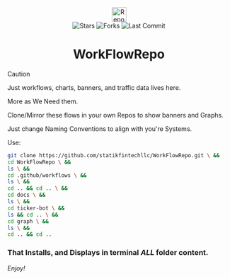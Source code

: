 <link rel="stylesheet" type="text/css" href="custom.css">
<div align="center">
  <img  
	  src="https://raw.githubusercontent.com/statikfintechllc/WorkFlowRepo/master/docs/ticker-bot/ticker.gif" 
  alt="Repo Ticker Stats" 
  style="height:33px;" />
  <div align="center">
  <img  
	  src="https://img.shields.io/github/stars/statikfintechllc/WorkFlowRepo?style=social" alt="Stars"/>
  <img  
	  src="https://img.shields.io/github/forks/statikfintechllc/WorkFlowRepo?style=social" alt="Forks"/>
  <img  
	  src="https://img.shields.io/github/last-commit/statikfintechllc/WorkFlowRepo?style=social" alt="Last Commit"/>
</div>
  
# WorkFlowRepo

</div>

> [!CAUTION]
>
> Just workflows, charts, banners, and traffic data lives here.
>
> More as We Need them.
>
> Clone/Mirror these flows in your own Repos to show banners and Graphs.
>
> Just change Naming Conventions to align with you're Systems.

Use:

```bash
git clone https://github.com/statikfintechllc/WorkFlowRepo.git \ &&
cd WorkFlowRepo \ &&
ls \ &&
cd .github/workflows \ &&
ls \ &&
cd .. && cd .. \ &&
cd docs \ &&
ls \ &&
cd ticker-bot \ &&
ls && cd .. \ &&
cd graph \ &&
ls \ &&
cd .. && cd ..
```

### That Installs, and Displays in terminal *ALL* folder content.

*Enjoy!*
